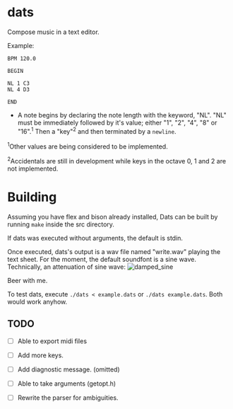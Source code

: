 # dats
Compose music in a text editor.


Example:
```
BPM 120.0

BEGIN

NL 1 C3
NL 4 D3

END
```
- A note begins by declaring the note length with
the keyword, "NL". "NL" must be immediately followed by it's
value; either "1", "2", "4", "8" or "16".<sup>1</sup> Then a "key"<sup>2</sup>
and then terminated by a `newline`. 

<sup>1</sup>Other values are being considered to be implemented.

<sup>2</sup>Accidentals are still in development while keys in the
octave 0, 1 and 2 are not implemented.


# Building
Assuming you have flex and bison already installed,
Dats can be built by running `make` inside the src directory.

If dats was executed without arguments, the default is stdin.

Once executed, dats's output is a wav file named "write.wav" playing the text sheet.
For the moment, the default soundfont is a sine wave. Technically,
an attenuation of sine wave: ![damped_sine](https://www.sciweavers.org/upload/Tex2Img_1593430763/render.png)

Beer with me.

To test dats, execute `./dats < example.dats` or `./dats example.dats`.
Both would work anyhow.

## TODO
- [ ] Able to export midi files

- [ ] Add more keys.

- [ ] Add diagnostic message. (omitted)

- [ ] Able to take arguments (getopt.h)

- [ ] Rewrite the parser for ambiguities.




